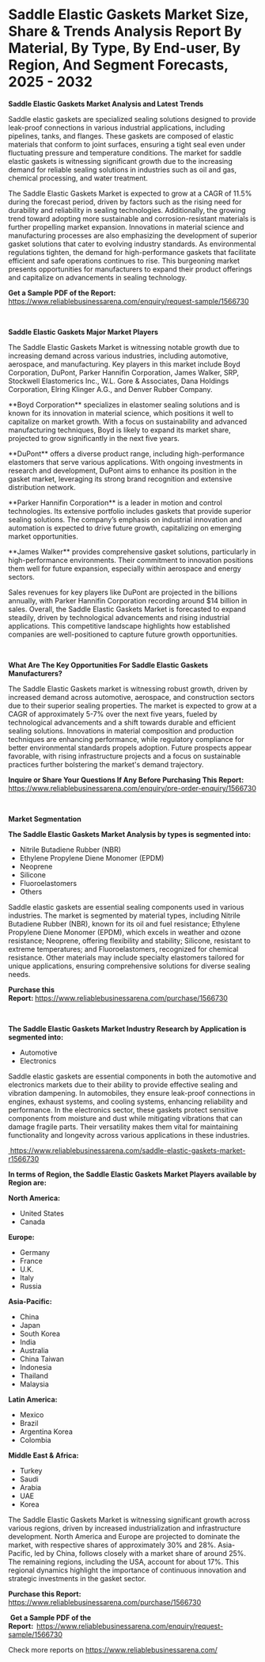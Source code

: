<p><h1>Saddle Elastic Gaskets Market Size, Share & Trends Analysis Report By Material, By Type, By End-user, By Region, And Segment Forecasts, 2025 - 2032</h1></p><p><strong>Saddle Elastic Gaskets Market Analysis and Latest Trends</strong></p>
<p><p>Saddle elastic gaskets are specialized sealing solutions designed to provide leak-proof connections in various industrial applications, including pipelines, tanks, and flanges. These gaskets are composed of elastic materials that conform to joint surfaces, ensuring a tight seal even under fluctuating pressure and temperature conditions. The market for saddle elastic gaskets is witnessing significant growth due to the increasing demand for reliable sealing solutions in industries such as oil and gas, chemical processing, and water treatment.</p><p>The Saddle Elastic Gaskets Market is expected to grow at a CAGR of 11.5% during the forecast period, driven by factors such as the rising need for durability and reliability in sealing technologies. Additionally, the growing trend toward adopting more sustainable and corrosion-resistant materials is further propelling market expansion. Innovations in material science and manufacturing processes are also emphasizing the development of superior gasket solutions that cater to evolving industry standards. As environmental regulations tighten, the demand for high-performance gaskets that facilitate efficient and safe operations continues to rise. This burgeoning market presents opportunities for manufacturers to expand their product offerings and capitalize on advancements in sealing technology.</p></p>
<p><strong>Get a Sample PDF of the Report:&nbsp;</strong> <a href="https://www.reliablebusinessarena.com/enquiry/request-sample/1566730?utm_campaign=3173&utm_medium=2&utm_source=Github&utm_content=ia&utm_term=22032025&utm_id=saddle-elastic-gaskets">https://www.reliablebusinessarena.com/enquiry/request-sample/1566730</a></p>
<p>&nbsp;</p>
<p><strong>Saddle Elastic Gaskets Major Market Players</strong></p>
<p><p>The Saddle Elastic Gaskets Market is witnessing notable growth due to increasing demand across various industries, including automotive, aerospace, and manufacturing. Key players in this market include Boyd Corporation, DuPont, Parker Hannifin Corporation, James Walker, SRP, Stockwell Elastomerics Inc., W.L. Gore & Associates, Dana Holdings Corporation, Elring Klinger A.G., and Denver Rubber Company.</p><p>**Boyd Corporation** specializes in elastomer sealing solutions and is known for its innovation in material science, which positions it well to capitalize on market growth. With a focus on sustainability and advanced manufacturing techniques, Boyd is likely to expand its market share, projected to grow significantly in the next five years.</p><p>**DuPont** offers a diverse product range, including high-performance elastomers that serve various applications. With ongoing investments in research and development, DuPont aims to enhance its position in the gasket market, leveraging its strong brand recognition and extensive distribution network.</p><p>**Parker Hannifin Corporation** is a leader in motion and control technologies. Its extensive portfolio includes gaskets that provide superior sealing solutions. The company’s emphasis on industrial innovation and automation is expected to drive future growth, capitalizing on emerging market opportunities.</p><p>**James Walker** provides comprehensive gasket solutions, particularly in high-performance environments. Their commitment to innovation positions them well for future expansion, especially within aerospace and energy sectors.</p><p>Sales revenues for key players like DuPont are projected in the billions annually, with Parker Hannifin Corporation recording around $14 billion in sales. Overall, the Saddle Elastic Gaskets Market is forecasted to expand steadily, driven by technological advancements and rising industrial applications. This competitive landscape highlights how established companies are well-positioned to capture future growth opportunities.</p></p>
<p>&nbsp;</p>
<p><strong>What Are The Key Opportunities For Saddle Elastic Gaskets Manufacturers?</strong></p>
<p><p>The Saddle Elastic Gaskets market is witnessing robust growth, driven by increased demand across automotive, aerospace, and construction sectors due to their superior sealing properties. The market is expected to grow at a CAGR of approximately 5-7% over the next five years, fueled by technological advancements and a shift towards durable and efficient sealing solutions. Innovations in material composition and production techniques are enhancing performance, while regulatory compliance for better environmental standards propels adoption. Future prospects appear favorable, with rising infrastructure projects and a focus on sustainable practices further bolstering the market's demand trajectory.</p></p>
<p><strong>Inquire or Share Your Questions If Any Before Purchasing This Report:</strong> <a href="https://www.reliablebusinessarena.com/enquiry/pre-order-enquiry/1566730?utm_campaign=3173&utm_medium=2&utm_source=Github&utm_content=ia&utm_term=22032025&utm_id=saddle-elastic-gaskets">https://www.reliablebusinessarena.com/enquiry/pre-order-enquiry/1566730</a></p>
<p>&nbsp;</p>
<p><strong>Market Segmentation</strong></p>
<p><strong>The Saddle Elastic Gaskets Market Analysis by types is segmented into:</strong></p>
<p><ul><li>Nitrile Butadiene Rubber (NBR)</li><li>Ethylene Propylene Diene Monomer (EPDM)</li><li>Neoprene</li><li>Silicone</li><li>Fluoroelastomers</li><li>Others</li></ul></p>
<p><p>Saddle elastic gaskets are essential sealing components used in various industries. The market is segmented by material types, including Nitrile Butadiene Rubber (NBR), known for its oil and fuel resistance; Ethylene Propylene Diene Monomer (EPDM), which excels in weather and ozone resistance; Neoprene, offering flexibility and stability; Silicone, resistant to extreme temperatures; and Fluoroelastomers, recognized for chemical resistance. Other materials may include specialty elastomers tailored for unique applications, ensuring comprehensive solutions for diverse sealing needs.</p></p>
<p><strong>Purchase this Report:&nbsp;</strong><a href="https://www.reliablebusinessarena.com/purchase/1566730?utm_campaign=3173&utm_medium=2&utm_source=Github&utm_content=ia&utm_term=22032025&utm_id=saddle-elastic-gaskets">https://www.reliablebusinessarena.com/purchase/1566730</a></p>
<p>&nbsp;</p>
<p><strong>The Saddle Elastic Gaskets Market Industry Research by Application is segmented into:</strong></p>
<p><ul><li>Automotive</li><li>Electronics</li></ul></p>
<p><p>Saddle elastic gaskets are essential components in both the automotive and electronics markets due to their ability to provide effective sealing and vibration dampening. In automobiles, they ensure leak-proof connections in engines, exhaust systems, and cooling systems, enhancing reliability and performance. In the electronics sector, these gaskets protect sensitive components from moisture and dust while mitigating vibrations that can damage fragile parts. Their versatility makes them vital for maintaining functionality and longevity across various applications in these industries.</p></p>
<p><a href="https://www.reliablebusinessarena.com/saddle-elastic-gaskets-market-r1566730?utm_campaign=3173&utm_medium=2&utm_source=Github&utm_content=ia&utm_term=22032025&utm_id=saddle-elastic-gaskets">&nbsp;https://www.reliablebusinessarena.com/saddle-elastic-gaskets-market-r1566730</a></p>
<p><strong>In terms of Region, the Saddle Elastic Gaskets Market Players available by Region are:</strong></p>
<p>
    <p> <strong> North America: </strong>
        <ul>
            <li>United States</li>
            <li>Canada</li>
        </ul>
        </p> 
    <p> <strong> Europe: </strong>
        <ul>
            <li>Germany</li>
            <li>France</li>
            <li>U.K.</li>
            <li>Italy</li>
            <li>Russia</li>
        </ul>
        </p> 
    <p> <strong> Asia-Pacific: </strong>
        <ul>
            <li>China</li>
            <li>Japan</li>
            <li>South Korea</li>
            <li>India</li>
            <li>Australia</li>
            <li>China Taiwan</li>
            <li>Indonesia</li>
            <li>Thailand</li>
            <li>Malaysia</li>
        </ul>
        </p> 
    <p> <strong> Latin America: </strong>
        <ul>
            <li>Mexico</li>
            <li>Brazil</li>
            <li>Argentina Korea</li>
            <li>Colombia</li>
        </ul>
        </p> 
    <p> <strong> Middle East & Africa: </strong>
        <ul>
            <li>Turkey</li>
            <li>Saudi</li>
            <li>Arabia</li>
            <li>UAE</li>
            <li>Korea</li>
        </ul>
    </p>
    </p>
<p><p>The Saddle Elastic Gaskets Market is witnessing significant growth across various regions, driven by increased industrialization and infrastructure development. North America and Europe are projected to dominate the market, with respective shares of approximately 30% and 28%. Asia-Pacific, led by China, follows closely with a market share of around 25%. The remaining regions, including the USA, account for about 17%. This regional dynamics highlight the importance of continuous innovation and strategic investments in the gasket sector.</p></p>
<p><strong>Purchase this Report: </strong><a href="https://www.reliablebusinessarena.com/purchase/1566730?utm_campaign=3173&utm_medium=2&utm_source=Github&utm_content=ia&utm_term=22032025&utm_id=saddle-elastic-gaskets">https://www.reliablebusinessarena.com/purchase/1566730</a></p>
<p>&nbsp;<strong>Get a Sample PDF of the Report:&nbsp;&nbsp;</strong><a href="https://www.reliablebusinessarena.com/enquiry/request-sample/1566730?utm_campaign=3173&utm_medium=2&utm_source=Github&utm_content=ia&utm_term=22032025&utm_id=saddle-elastic-gaskets">https://www.reliablebusinessarena.com/enquiry/request-sample/1566730</a></p>
<p><strong></strong></p>
<p>Check more reports on <a href="https://www.reliablebusinessarena.com/?utm_campaign=3173&utm_medium=2&utm_source=Github&utm_content=ia&utm_term=22032025&utm_id=saddle-elastic-gaskets">https://www.reliablebusinessarena.com/</a></p>